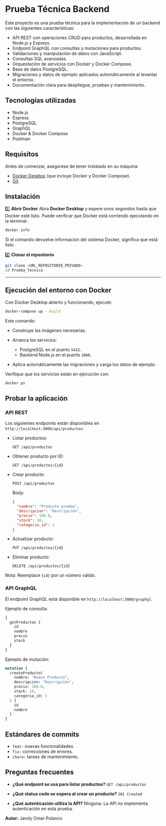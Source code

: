 # Prueba Técnica Backend

Este proyecto es una prueba técnica para la implementación de un backend con las siguientes características:

* API REST con operaciones CRUD para productos, desarrollada en Node.js y Express.
* Endpoint GraphQL con consultas y mutaciones para productos.
* Validaciones y manipulación de datos con JavaScript.
* Consultas SQL avanzadas.
* Orquestación de servicios con Docker y Docker Compose.
* Base de datos PostgreSQL.
* Migraciones y datos de ejemplo aplicados automáticamente al levantar el entorno.
* Documentación clara para despliegue, pruebas y mantenimiento.


## Tecnologías utilizadas

* Node.js
* Express
* PostgreSQL
* GraphQL
* Docker & Docker Compose
* Postman


## Requisitos

Antes de comenzar, asegúrese de tener instalado en su máquina:

* [Docker Desktop](https://www.docker.com/products/docker-desktop) (que incluye Docker y Docker Compose).
* [Git](https://git-scm.com/).



## Instalación

1️⃣ **Abrir Docker**
Abra **Docker Desktop** y espere unos segundos hasta que Docker esté listo.
Puede verificar que Docker está corriendo ejecutando en la terminal:

```bash
docker info
```

Si el comando devuelve información del sistema Docker, significa que está listo.

2️⃣ **Clonar el repositorio**

```bash
git clone <URL_REPOSITORIO_PRIVADO>
cd Prueba_Tecnica
```

---

## Ejecución del entorno con Docker

Con Docker Desktop abierto y funcionando, ejecute:

```bash
docker-compose up --build
```

Este comando:

* Construye las imágenes necesarias.
* Arranca los servicios:

  * PostgreSQL en el puerto `5432`.
  * Backend Node.js en el puerto `3000`.
* Aplica automáticamente las migraciones y carga los datos de ejemplo.

Verifique que los servicios están en ejecución con:

```bash
docker ps
```


## Probar la aplicación 

### API REST

Los siguientes endpoints están disponibles en `http://localhost:3000/api/productos`:

* Listar productos:

  ```
  GET /api/productos
  ```

* Obtener producto por ID:

  ```
  GET /api/productos/{id}
  ```

* Crear producto:

  ```
  POST /api/productos
  ```

  Body:

  ```json
  {
    "nombre": "Producto prueba",
    "descripcion": "Descripción",
    "precio": 100.0,
    "stock": 10,
    "categoria_id": 1
  }
  ```

* Actualizar producto:

  ```
  PUT /api/productos/{id}
  ```

* Eliminar producto:

  ```
  DELETE /api/productos/{id}
  ```

Nota: Reemplace `{id}` por un número válido.



### API GraphQL

El endpoint GraphQL está disponible en `http://localhost:3000/graphql`.

Ejemplo de consulta:

```graphql
{
  getProductos {
    id
    nombre
    precio
    stock
  }
}
```

Ejemplo de mutación:

```graphql
mutation {
  createProducto(
    nombre: "Nuevo Producto",
    descripcion: "Descripción",
    precio: 100.0,
    stock: 10,
    categoria_id: 1
  ) {
    id
    nombre
  }
}
```


## Estándares de commits

* `feat:` nuevas funcionalidades.
* `fix:` correcciones de errores.
* `chore:` tareas de mantenimiento.



## Preguntas frecuentes

* **¿Qué endpoint se usa para listar productos?**
  `GET /api/productos`

* **¿Qué status code se espera al crear un producto?**
  `201 Created`

* **¿Qué autenticación utiliza la API?**
  Ninguna. La API no implementa autenticación en esta prueba.



**Autor:** Jaroly Omar Polanco


